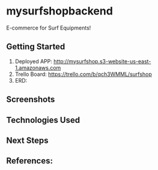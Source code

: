 # mysurfshopbackend
E-commerce for Surf Equipments!

## Getting Started
1. Deployed APP: http://mysurfshop.s3-website-us-east-1.amazonaws.com
2. Trello Board: https://trello.com/b/qch3WMML/surfshop
3. ERD: 


## Screenshots


## Technologies Used


## Next Steps

## References:
